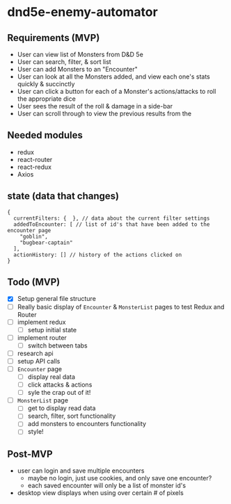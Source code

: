 # dnd5e-enemy-automator

## Requirements (MVP)
- User can view list of Monsters from D&D 5e
- User can search, filter, & sort list
- User can add Monsters to an "Encounter"
- User can look at all the Monsters added, and view each one's stats quickly & succinctly
- User can click a button for each of a Monster's actions/attacks to roll the appropriate dice
- User sees the result of the roll & damage in a side-bar
- User can scroll through to view the previous results from the 

## Needed modules
- redux
- react-router
- react-redux
- Axios

## state (data that changes)
```
{
  currentFilters: {  }, // data about the current filter settings
  addedToEncounter: [ // list of id's that have been added to the encounter page
    "goblin",
    "bugbear-captain"
  ],
  actionHistory: [] // history of the actions clicked on
} 
```

## Todo (MVP)
- [x] Setup general file structure
- [ ] Really basic display of `Encounter` & `MonsterList` pages to test Redux and Router
- [ ] implement redux
  - [ ] setup initial state
- [ ] implement router
  - [ ] switch between tabs
- [ ] research api
- [ ] setup API calls
- [ ] `Encounter` page
  - [ ] display real data
  - [ ] click attacks & actions
  - [ ] syle the crap out of it!
- [ ] `MonsterList` page
  - [ ] get to display read data
  - [ ] search, filter, sort functionality
  - [ ] add monsters to encounters functionality
  - [ ] style!

## Post-MVP
- user can login and save multiple encounters
  - maybe no login, just use cookies, and only save one encounter?
  - each saved encounter will only be a list of monster id's
- desktop view displays when using over certain # of pixels
